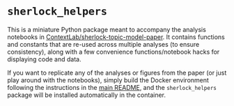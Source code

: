 # `sherlock_helpers`

This is a miniature Python package meant to accompany the analysis notebooks in 
[ContextLab/sherlock-topic-model-paper](https://github.com/ContextLab/sherlock-topic-model-paper).
It contains functions and constants that are re-used across multiple analyses 
(to ensure consistency), along with a few convenience functions/notebook 
hacks for displaying code and data.

If you want to replicate any of the analyses or figures from the paper (or just 
play around with the notebooks), simply build the Docker environment following the 
instructions in the 
[main README](https://github.com/ContextLab/sherlock-topic-model-paper/blob/master/README.md), 
and the `sherlock_helpers` package will be installed automatically in the container.